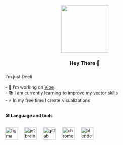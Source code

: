 <div align="center">
  <img height="150" src="https://i.imgur.com/PK84ckm.png"  />
</div>

###

<h3 align="center">Hey There 👋</h3>

###

<p align="left">I'm just Deeli<br><br>- 🔭 I’m working on <a href="https://v-rp.pl/">Vibe</a><br>- 📚 I am currently learning to improve my vector skills<br>- ⚡ In my free time I create visualizations</p>

###

<h4 align="left">🛠 Language and tools</h4>

###

<div align="left">
  <img src="https://cdn.jsdelivr.net/gh/devicons/devicon/icons/figma/figma-original.svg" height="40" alt="figma logo"  />
  <img width="12" />
  <img src="https://cdn.jsdelivr.net/gh/devicons/devicon/icons/jetbrains/jetbrains-original.svg" height="40" alt="jetbrains logo"  />
  <img width="12" />
  <img src="https://cdn.jsdelivr.net/gh/devicons/devicon/icons/gitlab/gitlab-original.svg" height="40" alt="gitlab logo"  />
  <img width="12" />
  <img src="https://cdn.jsdelivr.net/gh/devicons/devicon/icons/chrome/chrome-original.svg" height="40" alt="chrome logo"  />
  <img width="12" />
  <img src="https://cdn.jsdelivr.net/gh/devicons/devicon/icons/blender/blender-original.svg" height="40" alt="blender logo"  />
</div>
